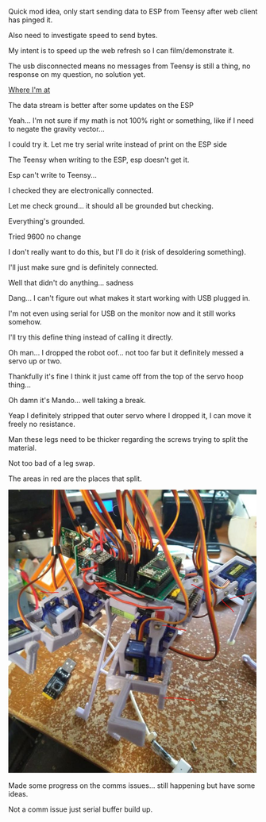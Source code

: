 Quick mod idea, only start sending data to ESP from Teensy after web client has pinged it.

Also need to investigate speed to send bytes.

My intent is to speed up the web refresh so I can film/demonstrate it.

The usb disconnected means no messages from Teensy is still a thing, no response on my question, no solution yet.

[Where I'm at](https://www.youtube.com/watch?v=zFNvpdsRMnY)

The data stream is better after some updates on the ESP

Yeah... I'm not sure if my math is not 100% right or something, like if I need to negate the gravity vector...

I could try it. Let me try serial write instead of print on the ESP side

The Teensy when writing to the ESP, esp doesn't get it.

Esp can't write to Teensy...

I checked they are electronically connected.

Let me check ground... it should all be grounded but checking.

Everything's grounded.

Tried 9600 no change

I don't really want to do this, but I'll do it (risk of desoldering something).

I'll just make sure gnd is definitely connected.

Well that didn't do anything... sadness

Dang... I can't figure out what makes it start working with USB plugged in.

I'm not even using serial for USB on the monitor now and it still works somehow.

I'll try this define thing instead of calling it directly.

Oh man... I dropped the robot oof... not too far but it definitely messed a servo up or two.

Thankfully it's fine I think it just came off from the top of the servo hoop thing...

Oh damn it's Mando... well taking a break.

Yeap I definitely stripped that outer servo where I dropped it, I can move it freely no resistance.

Man these legs need to be thicker regarding the screws trying to split the material.

Not too bad of a leg swap.

The areas in red are the places that split.

<img src="./../../media/01-27-2022--areas-that-split.JPG" width="500"/>

Made some progress on the comms issues... still happening but have some ideas.

Not a comm issue just serial buffer build up.


